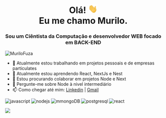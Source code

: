 <h1 align="center">
  Olá! 
      <img src="https://github.com/MuriloFuza/MuriloFuza/blob/main/hi.gif" width="30px">
  </br>
  Eu me chamo Murilo.
</h1>


<h3 align="center">Sou um Ciêntista da Computação e desenvolvedor WEB focado em BACK-END</h3>
<p align="left"> <img src="https://komarev.com/ghpvc/?username=MuriloFuza" alt="MuriloFuza" /> </p>


- 🔭 Atualmente estou trabalhando em projetos pessoais e de empresas particulates
- 🌱 Atualmente estou aprendendo React, NextJs e Nest
- 👯 Estou procurando colaborar em projetos Node e Next
- 💬 Pergunte-me sobre Node à nivel intermediário
- 📫 Como chegar até mim: [Linkedin](https://www.linkedin.com/in/murilofuza) | [Gmail](mailto:muriloacademix@gmail.com)

<p align="left"> 
  <img src="https://img.shields.io/badge/-JavaScript-eed718?style=flat&logo=javascript&logoColor=ffffff" alt="javascript"/> 
  <img src="https://img.shields.io/badge/-Node.js-3C873A?style=flat&logo=Node.js&logoColor=white" alt="nodejs"/>
  <img src="https://img.shields.io/badge/-MongoDB-4DB33D?style=flat&logo=mongodb&logoColor=FFFFFF" alt="mmongoDB">
  <img src="https://img.shields.io/badge/-PostgreSQL-336791?style=flat&logo=postgresql&logoColor=ffffff" alt="postgresql"/> 
  <img src="https://img.shields.io/badge/React-20232A?style=flat&logo=react&logoColor=61DAFB" alt="react"/> 
</p> 

<p style="display:flex;" >
 <img src="https://github-readme-stats.vercel.app/api/top-langs/?username=MuriloFuza&layout=compact&theme=react" /> 
</p> 
